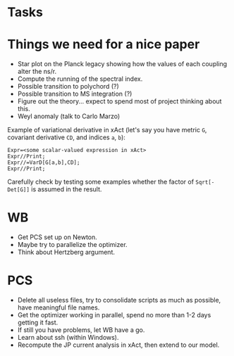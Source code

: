 # Tasks 

# Things we need for a nice paper

- Star plot on the Planck legacy showing how the values of each coupling alter the ns/r.
- Compute the running of the spectral index.
- Possible transition to polychord (?)
- Possible transition to MS integration (?)
- Figure out the theory... expect to spend most of project thinking about this.
- Weyl anomaly (talk to Carlo Marzo)

Example of variational derivative in xAct (let's say you have metric `G`, covariant derivative `CD`, and indices `a`, `b`):
```Wolfram
Expr=<some scalar-valued expression in xAct>
Expr//Print;
Expr//=VarD[G[a,b],CD];
Expr//Print;
```
Carefully check by testing some examples whether the factor of `Sqrt[-Det[G]]` is assumed in the result.

# WB

- Get PCS set up on Newton.
- Maybe try to parallelize the optimizer.
- Think about Hertzberg argument.

# PCS

- Delete all useless files, try to consolidate scripts as much as possible, have meaningful file names.
- Get the optimizer working in parallel, spend no more than 1-2 days getting it fast.
- If still you have problems, let WB have a go.
- Learn about ssh (within Windows).
- Recompute the JP current analysis in xAct, then extend to our model.
